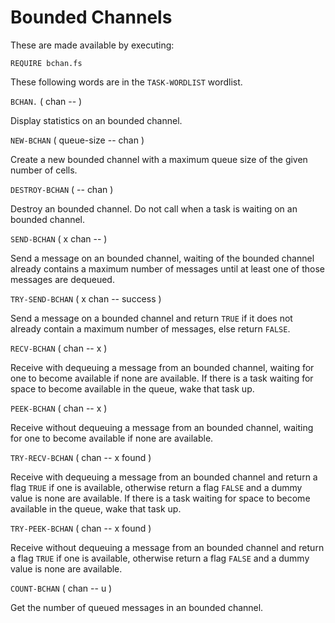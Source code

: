 # Bounded Channels

These are made available by executing:

    REQUIRE bchan.fs

These following words are in the `TASK-WORDLIST` wordlist.

`BCHAN.` ( chan -- )

Display statistics on an bounded channel.

`NEW-BCHAN` ( queue-size -- chan )

Create a new bounded channel with a maximum queue size of the given number of cells.

`DESTROY-BCHAN` ( -- chan )

Destroy an bounded channel. Do not call when a task is waiting on an bounded channel.

`SEND-BCHAN` ( x chan -- )

Send a message on an bounded channel, waiting of the bounded channel already contains a maximum number of messages until at least one of those messages are dequeued.

`TRY-SEND-BCHAN` ( x chan -- success )

Send a message on a bounded channel and return `TRUE` if it does not already contain a maximum number of messages, else return `FALSE`.

`RECV-BCHAN` ( chan -- x )

Receive with dequeuing a message from an bounded channel, waiting for one to become available if none are available. If there is a task waiting for space to become available in the queue, wake that task up.

`PEEK-BCHAN` ( chan -- x )

Receive without dequeuing a message from an bounded channel, waiting for one to become available if none are available.

`TRY-RECV-BCHAN` ( chan -- x found )

Receive with dequeuing a message from an bounded channel and return a flag `TRUE` if one is available, otherwise return a flag `FALSE` and a dummy value is none are available. If there is a task waiting for space to become available in the queue, wake that task up.

`TRY-PEEK-BCHAN` ( chan -- x found )

Receive without dequeuing a message from an bounded channel and return a flag `TRUE` if one is available, otherwise return a flag `FALSE` and a dummy value is none are available.

`COUNT-BCHAN` ( chan -- u )

Get the number of queued messages in an bounded channel.
